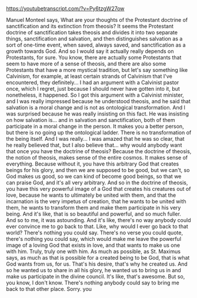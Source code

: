 https://youtubetranscript.com/?v=Py6tzgW27ow

 Manuel Monteel says, What are your thoughts of the Protestant doctrine of sanctification and its extinction from theosis? It seems the Protestant doctrine of sanctification takes theosis and divides it into two separate things, sanctification and salvation, and then distinguishes salvation as a sort of one-time event, when saved, always saved, and sanctification as a growth towards God. And so I would say it actually really depends on Protestants, for sure. You know, there are actually some Protestants that seem to have more of a sense of theosis, and there are also some Protestants that have a more mystical tradition, but let's say something like Calvinism, for example, at least certain strands of Calvinism that I've encountered, they definitely... I had an argument with a Calvinist pastor once, which I regret, just because I should never have gotten into it, but nonetheless, it happened. So I got this argument with a Calvinist minister, and I was really impressed because he understood theosis, and he said that salvation is a moral change and is not as ontological transformation. And I was surprised because he was really insisting on this fact. He was insisting on how salvation is... and in salvation and sanctification, both of them participate in a moral change in the person. It makes you a better person, but there is no going up the ontological ladder. There is no transformation of the being itself. And I was really... I was amazed that he was so clear, that he really believed that, but I also believe that... why would anybody want that once you have the doctrine of theosis? Because the doctrine of theosis, the notion of theosis, makes sense of the entire cosmos. It makes sense of everything. Because without it, you have this arbitrary God that creates beings for his glory, and then we are supposed to be good, but we can't, so God makes us good, so we can kind of become good beings, so that we can praise God, and it's all very arbitrary. And so in the doctrine of theosis, you have this very powerful image of a God that creates his creatures out of love, because he wants to ultimately be united with them, and that the incarnation is the very impetus of creation, that he wants to be united with them, he wants to transform them and make them participate in his very being. And it's like, that is so beautiful and powerful, and so much fuller. And so to me, it was astounding. And it's like, there's no way anybody could ever convince me to go back to that. Like, why would I ever go back to that world? There's nothing you could say. There's no verse you could quote, there's nothing you could say, which would make me leave the powerful image of a loving God that exists in love, and that wants to make us one with him. Truly, truly one with him. As much as possible, as St. Maximus says, as much as that is possible for a created being to be God, that is what God wants from us, for us. That's his desire, that's why he created us. And so he wanted us to share in all his glory, he wanted us to bring us in and make us participate in the divine council. It's like, that's awesome. But so, you know, I don't know. There's nothing anybody could say to bring me back to that other place. Sorry. you